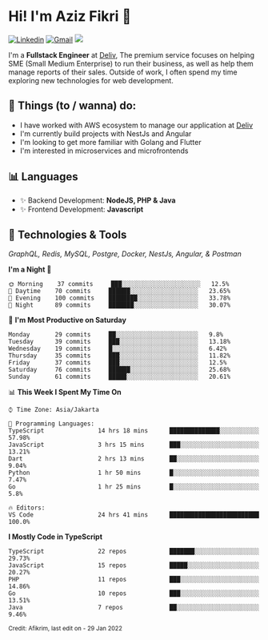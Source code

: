 <!-- Greetings -->
# Hi! I'm Aziz Fikri :bow:

<!-- Social Media -->
[![Linkedin](https://img.shields.io/badge/-afikrim-blue?style=flat&logo=Linkedin&logoColor=white)](https://www.linkedin.com/in/afikrim/)
[![Gmail](https://img.shields.io/badge/-afikrim10@gmail.com-c14438?style=flat&logo=Gmail&logoColor=white)](mailto:afikrim10@gmail.com)
![](https://komarev.com/ghpvc/?username=afikrim&label=Visitor&color=2bbc8a)

<!-- Introduction -->
I'm a **Fullstack Engineer** at [Deliv](https://kios.deliv.id), The premium service focuses on helping SME (Small Medium Enterprise) to run their business, as well as help them manage reports of their sales. Outside of work, I often spend my time exploring new technologies for web development.

## 📃 Things (to / wanna) do:
- I have worked with AWS ecosystem to manage our application at [Deliv](https://kios.deliv.id)
- I'm currently build projects with NestJs and Angular
- I'm looking to get more familiar with Golang and Flutter
- I'm interested in microservices and microfrontends

## 📊 Languages
- ✨ Backend Development: **NodeJS, PHP & Java**
- ✨ Frontend Development: **Javascript**

## 🔧 Technologies & Tools
*GraphQL, Redis, MySQL, Postgre, Docker, NestJs, Angular, & Postman*

<!--START_SECTION:waka-->
**I'm a Night 🦉** 

```text
🌞 Morning    37 commits     ███░░░░░░░░░░░░░░░░░░░░░░   12.5% 
🌆 Daytime    70 commits     ██████░░░░░░░░░░░░░░░░░░░   23.65% 
🌃 Evening    100 commits    ████████░░░░░░░░░░░░░░░░░   33.78% 
🌙 Night      89 commits     ███████░░░░░░░░░░░░░░░░░░   30.07%

```
📅 **I'm Most Productive on Saturday** 

```text
Monday       29 commits     ██░░░░░░░░░░░░░░░░░░░░░░░   9.8% 
Tuesday      39 commits     ███░░░░░░░░░░░░░░░░░░░░░░   13.18% 
Wednesday    19 commits     █░░░░░░░░░░░░░░░░░░░░░░░░   6.42% 
Thursday     35 commits     ███░░░░░░░░░░░░░░░░░░░░░░   11.82% 
Friday       37 commits     ███░░░░░░░░░░░░░░░░░░░░░░   12.5% 
Saturday     76 commits     ██████░░░░░░░░░░░░░░░░░░░   25.68% 
Sunday       61 commits     █████░░░░░░░░░░░░░░░░░░░░   20.61%

```


📊 **This Week I Spent My Time On** 

```text
⌚︎ Time Zone: Asia/Jakarta

💬 Programming Languages: 
TypeScript               14 hrs 18 mins      ██████████████░░░░░░░░░░░   57.98% 
JavaScript               3 hrs 15 mins       ███░░░░░░░░░░░░░░░░░░░░░░   13.21% 
Dart                     2 hrs 13 mins       ██░░░░░░░░░░░░░░░░░░░░░░░   9.04% 
Python                   1 hr 50 mins        █░░░░░░░░░░░░░░░░░░░░░░░░   7.47% 
Go                       1 hr 25 mins        █░░░░░░░░░░░░░░░░░░░░░░░░   5.8%

🔥 Editors: 
VS Code                  24 hrs 41 mins      █████████████████████████   100.0%

```

**I Mostly Code in TypeScript** 

```text
TypeScript               22 repos            ███████░░░░░░░░░░░░░░░░░░   29.73% 
JavaScript               15 repos            █████░░░░░░░░░░░░░░░░░░░░   20.27% 
PHP                      11 repos            ███░░░░░░░░░░░░░░░░░░░░░░   14.86% 
Go                       10 repos            ███░░░░░░░░░░░░░░░░░░░░░░   13.51% 
Java                     7 repos             ██░░░░░░░░░░░░░░░░░░░░░░░   9.46%

```



<!--END_SECTION:waka-->

<sub>Credit: Afikrim, last edit on - 29 Jan 2022</sub>
